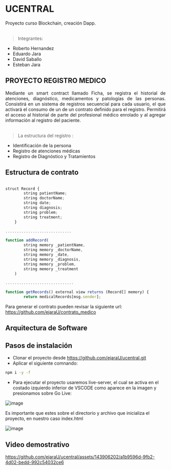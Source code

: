 # UCENTRAL
Proyecto curso Blockchain, creación Dapp.<br><br>
>Integrantes:<br> 
* Roberto Hernandez<br>
* Eduardo Jara<br>
* David Saballo<br>
* Esteban Jara<br>

## PROYECTO REGISTRO MEDICO
<div align='justify'>
Mediante un smart contract llamado Ficha, se registra el historial de atenciones, diagnóstico, medicamentos y patologías de las personas. Consistirá en un sistema de registros secuencial para cada usuario, el que activará el consumo de un de un contrato definido para el registro. Permitirá el acceso al historial de parte del profesional médico enrolado y al agregar información al registro del paciente.<br><br>
</div>

> La estructura del registro :
- Identificación de la persona
- Registro de atenciones médicas
- Registro de Diagnóstico y Tratamientos

## Estructura de contrato

```javascript

struct Record {
        string patientName;
        string doctorName;
        string date;
        string diagnosis;
        string problem;
        string treatment;
    }

.............................

function addRecord(
        string memory _patientName,
        string memory _doctorName,
        string memory _date,
        string memory _diagnosis,
        string memory _problem,
        string memory _treatment
    )

..............................

function getRecords() external view returns (Record[] memory) {
        return medicalRecords[msg.sender];
```

Para generar el contrato pueden revisar la siguiente url: https://github.com/ejaraU/contrato_medico

## Arquitectura de Software




## Pasos de instalación

- Clonar el proyecto desde https://github.com/ejaraU/ucentral.git
- Aplicar el siguiente comnando: <br>
```bash
npm i -y -f  
 ``` 
- Para ejecutar el proyecto usaremos live-server, el cual se activa en el costado izquierdo inferior de VSCODE como aparece en la imagen y presionamos sobre Go Live: <br>
  
![image](https://github.com/ejaraU/ucentral/assets/143906202/68858291-5c52-4e4a-81b0-9e468ce02d02)

Es importante que estes sobre el directorio y archivo que inicializa el proyecto, en nuestro caso index.html 

![image](https://github.com/ejaraU/ucentral/assets/143906202/c1927ab6-ef8e-4d40-b4ed-c010078b1a20)<br>


## Video demostrativo

https://github.com/ejaraU/ucentral/assets/143906202/a1b9596d-9fb2-4d02-bedd-992c54032ce6





